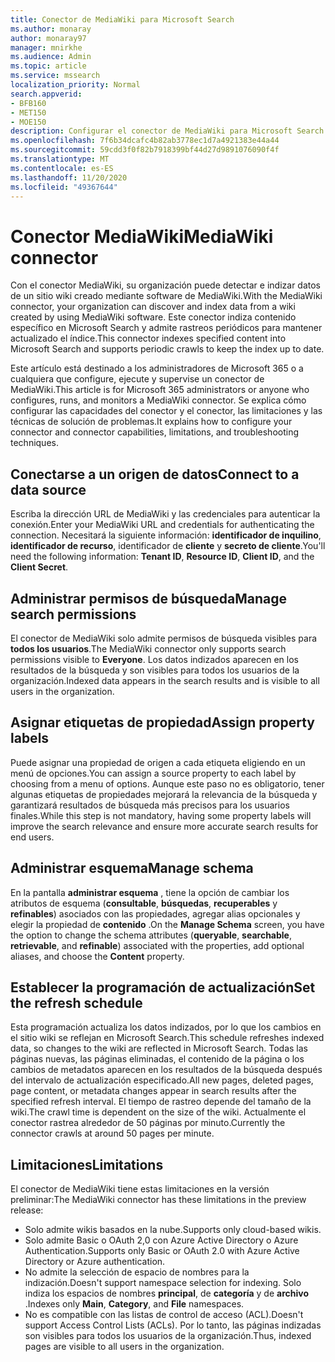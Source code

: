 ```yaml
---
title: Conector de MediaWiki para Microsoft Search
ms.author: monaray
author: monaray97
manager: mnirkhe
ms.audience: Admin
ms.topic: article
ms.service: mssearch
localization_priority: Normal
search.appverid:
- BFB160
- MET150
- MOE150
description: Configurar el conector de MediaWiki para Microsoft Search
ms.openlocfilehash: 7f6b34dcafc4b82ab3778ec1d7a4921383e44a44
ms.sourcegitcommit: 59cdd3f0f82b7918399bf44d27d9891076090f4f
ms.translationtype: MT
ms.contentlocale: es-ES
ms.lasthandoff: 11/20/2020
ms.locfileid: "49367644"
---
```

# <a name="mediawiki-connector"></a><span data-ttu-id="e7345-103">Conector MediaWiki</span><span class="sxs-lookup"><span data-stu-id="e7345-103">MediaWiki connector</span></span>

<span data-ttu-id="e7345-104">Con el conector MediaWiki, su organización puede detectar e indizar datos de un sitio wiki creado mediante software de MediaWiki.</span><span class="sxs-lookup"><span data-stu-id="e7345-104">With the MediaWiki connector, your organization can discover and index data from a wiki created by using MediaWiki software.</span></span> <span data-ttu-id="e7345-105">Este conector indiza contenido específico en Microsoft Search y admite rastreos periódicos para mantener actualizado el índice.</span><span class="sxs-lookup"><span data-stu-id="e7345-105">This connector indexes specified content into Microsoft Search and supports periodic crawls to keep the index up to date.</span></span>

<span data-ttu-id="e7345-106">Este artículo está destinado a los administradores de Microsoft 365 o a cualquiera que configure, ejecute y supervise un conector de MediaWiki.</span><span class="sxs-lookup"><span data-stu-id="e7345-106">This article is for Microsoft 365 administrators or anyone who configures, runs, and monitors a MediaWiki connector.</span></span> <span data-ttu-id="e7345-107">Se explica cómo configurar las capacidades del conector y el conector, las limitaciones y las técnicas de solución de problemas.</span><span class="sxs-lookup"><span data-stu-id="e7345-107">It explains how to configure your connector and connector capabilities, limitations, and troubleshooting techniques.</span></span>

## <a name="connect-to-a-data-source"></a><span data-ttu-id="e7345-108">Conectarse a un origen de datos</span><span class="sxs-lookup"><span data-stu-id="e7345-108">Connect to a data source</span></span>

<span data-ttu-id="e7345-109">Escriba la dirección URL de MediaWiki y las credenciales para autenticar la conexión.</span><span class="sxs-lookup"><span data-stu-id="e7345-109">Enter your MediaWiki URL and credentials for authenticating the connection.</span></span> <span data-ttu-id="e7345-110">Necesitará la siguiente información: **identificador de inquilino**, **identificador de recurso**, identificador de **cliente** y **secreto de cliente**.</span><span class="sxs-lookup"><span data-stu-id="e7345-110">You'll need the following information: **Tenant ID**, **Resource ID**, **Client ID**, and the **Client Secret**.</span></span>

## <a name="manage-search-permissions"></a><span data-ttu-id="e7345-111">Administrar permisos de búsqueda</span><span class="sxs-lookup"><span data-stu-id="e7345-111">Manage search permissions</span></span>

<span data-ttu-id="e7345-112">El conector de MediaWiki solo admite permisos de búsqueda visibles para **todos los usuarios**.</span><span class="sxs-lookup"><span data-stu-id="e7345-112">The MediaWiki connector only supports search permissions visible to **Everyone**.</span></span> <span data-ttu-id="e7345-113">Los datos indizados aparecen en los resultados de la búsqueda y son visibles para todos los usuarios de la organización.</span><span class="sxs-lookup"><span data-stu-id="e7345-113">Indexed data appears in the search results and is visible to all users in the organization.</span></span>

## <a name="assign-property-labels"></a><span data-ttu-id="e7345-114">Asignar etiquetas de propiedad</span><span class="sxs-lookup"><span data-stu-id="e7345-114">Assign property labels</span></span>

<span data-ttu-id="e7345-115">Puede asignar una propiedad de origen a cada etiqueta eligiendo en un menú de opciones.</span><span class="sxs-lookup"><span data-stu-id="e7345-115">You can assign a source property to each label by choosing from a menu of options.</span></span> <span data-ttu-id="e7345-116">Aunque este paso no es obligatorio, tener algunas etiquetas de propiedades mejorará la relevancia de la búsqueda y garantizará resultados de búsqueda más precisos para los usuarios finales.</span><span class="sxs-lookup"><span data-stu-id="e7345-116">While this step is not mandatory, having some property labels will improve the search relevance and ensure more accurate search results for end users.</span></span>

## <a name="manage-schema"></a><span data-ttu-id="e7345-117">Administrar esquema</span><span class="sxs-lookup"><span data-stu-id="e7345-117">Manage schema</span></span>

<span data-ttu-id="e7345-118">En la pantalla **administrar esquema** , tiene la opción de cambiar los atributos de esquema (**consultable**, **búsquedas**, **recuperables** y **refinables**) asociados con las propiedades, agregar alias opcionales y elegir la propiedad de **contenido** .</span><span class="sxs-lookup"><span data-stu-id="e7345-118">On the **Manage Schema** screen, you have the option to change the schema attributes (**queryable**, **searchable**, **retrievable**, and **refinable**) associated with the properties, add optional aliases, and choose the **Content** property.</span></span>

## <a name="set-the-refresh-schedule"></a><span data-ttu-id="e7345-119">Establecer la programación de actualización</span><span class="sxs-lookup"><span data-stu-id="e7345-119">Set the refresh schedule</span></span>

<span data-ttu-id="e7345-120">Esta programación actualiza los datos indizados, por lo que los cambios en el sitio wiki se reflejan en Microsoft Search.</span><span class="sxs-lookup"><span data-stu-id="e7345-120">This schedule refreshes indexed data, so changes to the wiki are reflected in Microsoft Search.</span></span> <span data-ttu-id="e7345-121">Todas las páginas nuevas, las páginas eliminadas, el contenido de la página o los cambios de metadatos aparecen en los resultados de la búsqueda después del intervalo de actualización especificado.</span><span class="sxs-lookup"><span data-stu-id="e7345-121">All new pages, deleted pages, page content, or metadata changes appear in search results after the specified refresh interval.</span></span> <span data-ttu-id="e7345-122">El tiempo de rastreo depende del tamaño de la wiki.</span><span class="sxs-lookup"><span data-stu-id="e7345-122">The crawl time is dependent on the size of the wiki.</span></span> <span data-ttu-id="e7345-123">Actualmente el conector rastrea alrededor de 50 páginas por minuto.</span><span class="sxs-lookup"><span data-stu-id="e7345-123">Currently the connector crawls at around 50 pages per minute.</span></span>

## <a name="limitations"></a><span data-ttu-id="e7345-124">Limitaciones</span><span class="sxs-lookup"><span data-stu-id="e7345-124">Limitations</span></span>

<span data-ttu-id="e7345-125">El conector de MediaWiki tiene estas limitaciones en la versión preliminar:</span><span class="sxs-lookup"><span data-stu-id="e7345-125">The MediaWiki connector has these limitations in the preview release:</span></span>

* <span data-ttu-id="e7345-126">Solo admite wikis basados en la nube.</span><span class="sxs-lookup"><span data-stu-id="e7345-126">Supports only cloud-based wikis.</span></span>
* <span data-ttu-id="e7345-127">Solo admite Basic o OAuth 2,0 con Azure Active Directory o Azure Authentication.</span><span class="sxs-lookup"><span data-stu-id="e7345-127">Supports only Basic or OAuth 2.0 with Azure Active Directory or Azure authentication.</span></span>
* <span data-ttu-id="e7345-128">No admite la selección de espacio de nombres para la indización.</span><span class="sxs-lookup"><span data-stu-id="e7345-128">Doesn't support namespace selection for indexing.</span></span> <span data-ttu-id="e7345-129">Solo indiza los espacios de nombres **principal**, de **categoría** y de **archivo** .</span><span class="sxs-lookup"><span data-stu-id="e7345-129">Indexes only **Main**, **Category**, and **File** namespaces.</span></span>
* <span data-ttu-id="e7345-130">No es compatible con las listas de control de acceso (ACL).</span><span class="sxs-lookup"><span data-stu-id="e7345-130">Doesn't support Access Control Lists (ACLs).</span></span> <span data-ttu-id="e7345-131">Por lo tanto, las páginas indizadas son visibles para todos los usuarios de la organización.</span><span class="sxs-lookup"><span data-stu-id="e7345-131">Thus, indexed pages are visible to all users in the organization.</span></span>
